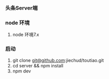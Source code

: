 ### 头条Server端

### node 环境
1. node 环境7.x


### 启动
1. git clone git@github.com:jiechud/toutiao.git
2. cd server && npm install
3. npm dev


